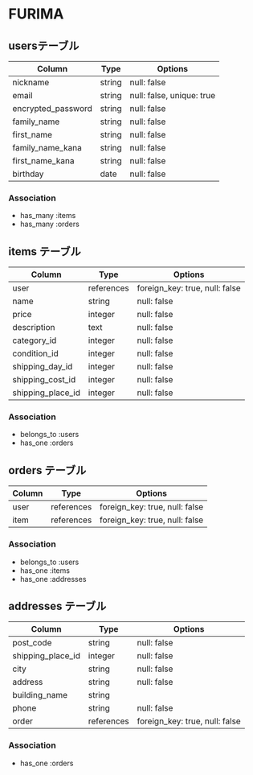 # FURIMA

## usersテーブル

| Column             | Type   | Options                    |
| ------------------ | ------ | -------------------------- |
| nickname           | string | null: false                |
| email              | string | null: false, unique: true  |
| encrypted_password | string | null: false                |
| family_name        | string | null: false                |
| first_name         | string | null: false                |
| family_name_kana   | string | null: false                |
| first_name_kana    | string | null: false                |
| birthday           | date   | null: false                |

### Association

* has_many :items
* has_many :orders


## items テーブル

| Column            | Type          | Options                        |
| ----------------- | ------------- | ------------------------------ |
| user              | references    | foreign_key: true, null: false |
| name              | string        | null: false                    |
| price             | integer       | null: false                    |
| description       | text          | null: false                    |
| category_id       | integer       | null: false                    |
| condition_id      | integer       | null: false                    |
| shipping_day_id   | integer       | null: false                    |
| shipping_cost_id  | integer       | null: false                    |
| shipping_place_id | integer       | null: false                    |

### Association

- belongs_to :users
- has_one    :orders


## orders テーブル

| Column         | Type          | Options                        |
| -------------- | ------------- | ------------------------------ |
| user           | references    | foreign_key: true, null: false |
| item           | references    | foreign_key: true, null: false |

### Association

- belongs_to :users
- has_one    :items
- has_one    :addresses


## addresses テーブル

| Column            | Type          | Options                        |
| ----------------- | ------------- | ------------------------------ |
| post_code         | string        | null: false                    |
| shipping_place_id | integer       | null: false                    |
| city              | string        | null: false                    |
| address           | string        | null: false                    |
| building_name     | string        |                                |
| phone             | string        | null: false                    |
| order             | references    | foreign_key: true, null: false |

### Association

- has_one    :orders
